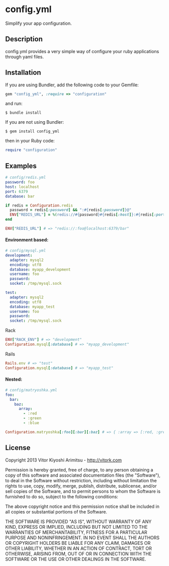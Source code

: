 config.yml
==========

Simplify your app configuration.

Description
-----------

config.yml provides a very simple way of configure your ruby applications through yaml files.

Installation
------------

If you are using Bundler, add the following code to your Gemfile:
```ruby
gem "config_yml", :require => "configuration"
```

and run:
```console
$ bundle install
```

If you are not using Bundler:
```console
$ gem install config_yml
```

then in your Ruby code:
```ruby
require "configuration"
```

Examples
--------

```yaml
# config/redis.yml
password: foo
host: localhost
port: 6379
database: bar
```

```ruby
if redis = Configuration.redis
  password = redis[:password] && ":#{redis[:password]}@"
  ENV["REDIS_URL"] = %(redis://#{password}#{redis[:host]}:#{redis[:port]}/#{redis[:database]})
end

ENV["REDIS_URL"] # => "redis://:foo@localhost:6379/bar"
```


#### Environment based:

```yaml
# config/mysql.yml
development:
  adapter: mysql2
  encoding: utf8
  database: myapp_development
  username: foo
  password:
  socket: /tmp/mysql.sock

test:
  adapter: mysql2
  encoding: utf8
  database: myapp_test
  username: foo
  password:
  socket: /tmp/mysql.sock
```

Rack
```ruby
ENV["RACK_ENV"] # => "development"
Configuration.mysql[:database] # => "myapp_development"
```

Rails
```ruby
Rails.env # => "test"
Configuration.mysql[:database] # => "myapp_test"
```


#### Nested:

```yaml
# config/matryoshka.yml
foo:
  bar:
    baz:
      array:
        - :red
        - :green
        - :blue
```

```ruby
Configuration.matryoshka[:foo][:bar][:baz] # => { :array => [:red, :green, :blue] }
```

License
-------

Copyright 2013 Vitor Kiyoshi Arimitsu - http://vitork.com

Permission is hereby granted, free of charge, to any person obtaining a copy
of this software and associated documentation files (the "Software"), to deal
in the Software without restriction, including without limitation the rights
to use, copy, modify, merge, publish, distribute, sublicense, and/or sell
copies of the Software, and to permit persons to whom the Software is
furnished to do so, subject to the following conditions:

The above copyright notice and this permission notice shall be included in
all copies or substantial portions of the Software.

THE SOFTWARE IS PROVIDED "AS IS", WITHOUT WARRANTY OF ANY KIND, EXPRESS OR
IMPLIED, INCLUDING BUT NOT LIMITED TO THE WARRANTIES OF MERCHANTABILITY,
FITNESS FOR A PARTICULAR PURPOSE AND NONINFRINGEMENT. IN NO EVENT SHALL THE
AUTHORS OR COPYRIGHT HOLDERS BE LIABLE FOR ANY CLAIM, DAMAGES OR OTHER
LIABILITY, WHETHER IN AN ACTION OF CONTRACT, TORT OR OTHERWISE, ARISING FROM,
OUT OF OR IN CONNECTION WITH THE SOFTWARE OR THE USE OR OTHER DEALINGS IN
THE SOFTWARE.
